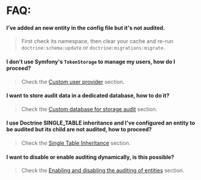 # FAQ:

#### I've added an new entity in the config file but it's not audited.

> First check its namespace, then clear your cache and re-run `doctrine:schema:update` or `doctrine:migrations:migrate`.

#### I don't use Symfony's `TokenStorage` to manage my users, how do I proceed?

> Check the [Custom user provider](#custom-user-provider) section.

#### I want to store audit data in a dedicated database, how to do it?

> Check the [Custom database for storage audit](#custom-database-for-storage-audit) section.

#### I use Doctrine SINGLE_TABLE inheritance and I've configured an entity to be audited but its child are not audited, how to proceed?

> Check the [Single Table Inheritance](#single-table-inheritance) section.

#### I want to disable or enable auditing dynamically, is this possible?

> Check the [Enabling and disabling the auditing of entities](#enabling-and-disabling-the-auditing-of-entities) section.

